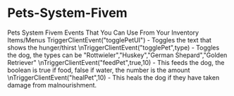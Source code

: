 # Pets-System-Fivem
Pets System Fivem
Events That You Can Use From Your Inventory Items/Menus
TriggerClientEvent("togglePetUI") - Toggles the text that shows the hunger/thirst
\nTriggerClientEvent("togglePet",type) - Toggles the dog, the types can be "Rottwieler","Huskey","German Shepard","Golden Retriever"
\nTriggerClientEvent("feedPet",true,10) - This feeds the dog, the boolean is true if food, false if water, the number is the amount
\nTriggerClientEvent("healPet",10) - This heals the dog if they have taken damage from malnourishment.

